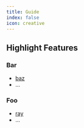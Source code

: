 ```yaml
---
title: Guide
index: false
icon: creative
---
```


## Highlight Features

### Bar

- [baz](bar/baz.md)
- ...

### Foo

- [ray](foo/ray.md)
- ...
